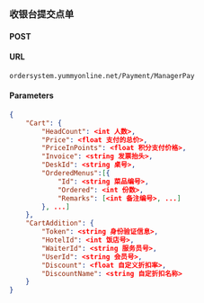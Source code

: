 ### 收银台提交点单
#### POST
#### URL
	ordersystem.yummyonline.net/Payment/ManagerPay
#### Parameters
```json
{
	"Cart": {
		"HeadCount": <int 人数>,
		"Price": <float 支付的总价>,
		"PriceInPoints": <float 积分支付价格>,
		"Invoice": <string 发票抬头>,
		"DeskId": <string 桌号>,
		"OrderedMenus":[{
			"Id": <string 菜品编号>,
			"Ordered": <int 份数>,
			"Remarks": [<int 备注编号>, ...]
		}, ...]
	},
	"CartAddition": {
		"Token": <string 身份验证信息>,
		"HotelId": <int 饭店号>,
		"WaiterId": <string 服务员号>,
		"UserId": <string 会员号>,
		"Discount": <float 自定义折扣率>,
		"DiscountName": <string 自定折扣名称>
	}
}
```
